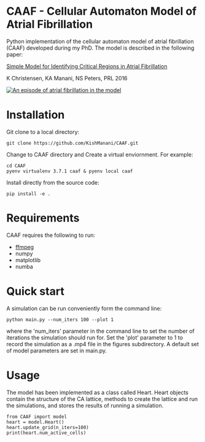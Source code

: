 # CAAF - Cellular Automaton Model of Atrial Fibrillation
Python implementation of the cellular automaton model of atrial fibrillation
(CAAF) developed during my PhD. The model is described in the following paper:

[Simple Model for Identifying Critical Regions in Atrial Fibrillation](https://journals.aps.org/prl/abstract/10.1103/PhysRevLett.114.028104)

K Christensen, KA Manani, NS Peters, PRL 2016

[![An episode of atrial fibrillation in the model](https://img.youtube.com/vi/a-uq-mvUqCM/0.jpg)](https://www.youtube.com/watch?v=a-uq-mvUqCM)



# Installation

Git clone to a local directory:

    git clone https://github.com/KishManani/CAAF.git

Change to CAAF directory and Create a virtual enviornment. For example:

    cd CAAF
    pyenv virtualenv 3.7.1 caaf & pyenv local caaf

Install directly from the source code:

    pip install -e .

# Requirements
CAAF requires the following to run:
* [ffmpeg](https://www.ffmpeg.org/download.html)
* numpy
* matplotlib
* numba


# Quick start
A simulation can be run conveniently form the command line:

    python main.py --num_iters 100 --plot 1

where the 'num_iters' parameter in the command line to set the number of iterations
the simulation should run for. Set the 'plot' parameter to 1 to record the simulation
as a .mp4 file in the figures subdirectory. A default set of model parameters are set in main.py.

# Usage
The model has been implemented as a class called Heart. Heart objects contain
the structure of the CA lattice, methods to create the lattice and run the simulations,
and stores the results of running a simulation.

    from CAAF import model
    heart = model.Heart()
    heart.update_grid(n_iters=100)
    print(heart.num_active_cells)

